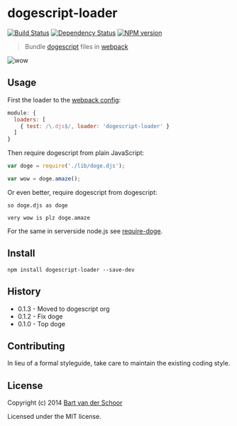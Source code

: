 # dogescript-loader

[![Build Status](https://secure.travis-ci.org/dogescript/dogescript-loader.svg?branch=master)](http://travis-ci.org/dogescript/dogescript-loader) [![Dependency Status](https://gemnasium.com/dogescript/dogescript-loader.svg)](https://gemnasium.com/dogescript/dogescript-loader) [![NPM version](https://badge.fury.io/js/dogescript-loader.svg)](http://badge.fury.io/js/dogescript-loader)

> Bundle [dogescript](https://github.com/dogescript/dogescript) files in [webpack](https://github.com/webpack/webpack)

![wow](https://raw.github.com/dogescript/dogescript-loader/master/media/doge-01.jpg)

## Usage

First the loader to the [webpack config](https://webpack.github.io/docs/configuration.html):

```js
module: {
  loaders: [
    { test: /\.djs$/, loader: 'dogescript-loader' }
  ]
}
```

Then require dogescript from plain JavaScript:

```js
var doge = require('./lib/doge.djs');

var wow = doge.amaze();
```


Or even better, require dogescript from dogescript:

```djs
so doge.djs as doge

very wow is plz doge.amaze
```
 
For the same in serverside node.js see [require-doge](https://github.com/dogescript/require-doge).

## Install

````
npm install dogescript-loader --save-dev
````


## History

* 0.1.3 - Moved to dogescript org
* 0.1.2 - Fix doge
* 0.1.0 - Top doge


## Contributing

In lieu of a formal styleguide, take care to maintain the existing coding style.


## License

Copyright (c) 2014 [Bart van der Schoor](https://github.com/Bartvds)

Licensed under the MIT license.
